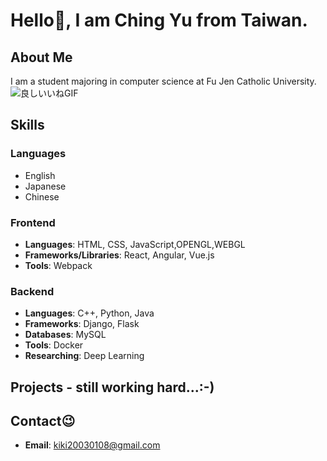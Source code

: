 
# Hello🙌, I am Ching Yu from Taiwan.

## About Me 
I am a student majoring in computer science at Fu Jen Catholic University.
![良しいいねGIF](https://github.com/chingyuuuuu/chingyuuuuu/assets/152280071/b5126e14-3249-4e4f-82a2-99a9721e63aa)

## Skills

### Languages
- English
- Japanese
- Chinese

### Frontend
- **Languages**: HTML, CSS, JavaScript,OPENGL,WEBGL
- **Frameworks/Libraries**: React, Angular, Vue.js
- **Tools**: Webpack

### Backend
- **Languages**: C++, Python, Java
- **Frameworks**: Django, Flask
- **Databases**: MySQL
- **Tools**: Docker
- **Researching**: Deep Learning

## Projects - still working hard...:-)

## Contact😉
- **Email**: [kiki20030108@gmail.com](mailto:kiki20030108@gmail.com)
